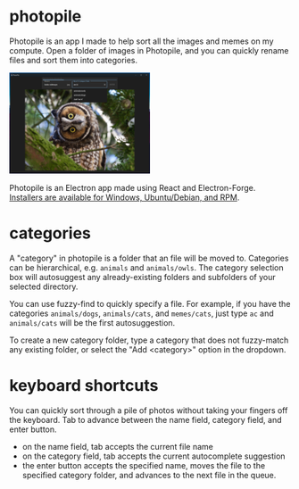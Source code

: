 # photopile

Photopile is an app I made to help sort all the images and memes on my compute. Open a folder of images in Photopile, and you can quickly rename files and sort them into categories.

<img src="./assets/readme_screenshot.png" width="50%">

Photopile is an Electron app made using React and Electron-Forge. [Installers are available for Windows, Ubuntu/Debian, and RPM](https://github.com/GRarer/photopile/releases).
# categories

A "category" in photopile is a folder that an file will be moved to. Categories can be hierarchical, e.g. `animals` and `animals/owls`. The category selection box will autosuggest any already-existing folders and subfolders of your selected directory.



You can use fuzzy-find to quickly specify a file. For example, if you have the categories `animals/dogs`, `animals/cats`, and `memes/cats`, just type `ac` and `animals/cats` will be the first autosuggestion.

To create a new category folder, type a category that does not fuzzy-match any existing folder, or select the "Add \<category>" option in the dropdown.

# keyboard shortcuts

You can quickly sort through a pile of photos without taking your fingers off the keyboard. Tab to advance between the name field, category field, and enter button.
- on the name field, tab accepts the current file name
- on the category field, tab accepts the current autocomplete suggestion
- the enter button accepts the specified name, moves the file to the specified category folder, and advances to the next file in the queue.

